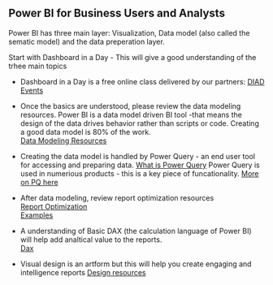 ## Power BI for Business Users and Analysts

Power BI has three main layer: Visualization, Data model (also called the sematic model) and the data preperation layer.

Start with Dashboard in a Day - This will give a good understanding of the trhee main topics 
* Dashboard in a Day is a free online class delivered by our partners: [DIAD Events](https://events.microsoft.com/?timeperiod=next30Days&isSharedInLocalViewMode=true&country=United%20States&language=English&product=Power%20BI)

* Once the basics are understood, please review the data modeling resources.
Power BI is a data model driven BI tool -that means the design of the data drives behavior rather than scripts or code.  Creating a good data model is 80% of the work.  
[Data Modeling Resources](https:/wgbrown.github.io/PBILearningResources/Data%20Modeling/Modeling)

*  Creating the data model is handled by Power Query - an end user tool for accessing and preparing data.
[What is Power Query](https://docs.microsoft.com/en-us/power-query/power-query-what-is-power-query)
Power Query is used in numerious products - this is a key piece of funcationality.
[More on PQ here](https://wgbrown.github.io/PBILearningResources/PowerQuery/PowerQueryBasics)  

* After data modeling, review report optimization resources  
[Report Optimization](https://wgbrown.github.io/PBILearningResources/ReportOptimization/Report%20Optimization)</br>
[Examples](https://www.bluegranite.com/blog/power-bi-performance-optimization)

* A understanding of Basic DAX (the calculation language of Power BI) will help add analtical value to the reports.  
[Dax](https://wgbrown.github.io/PBILearningResources/Dax/Intro%20To%20Dax)
 
* Visual design is an artform but this will help you create engaging and intelligence reports 
[Design resources](https://wgbrown.github.io/PBILearningResources/VisualDesign/Visual%20Design%20basics)

